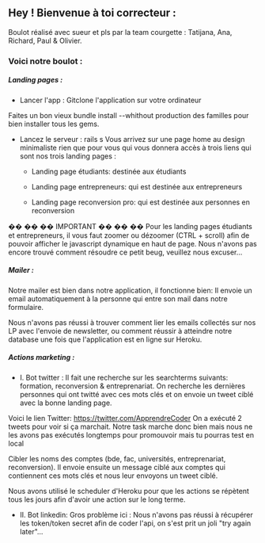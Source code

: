 ## Hey ! Bienvenue à toi correcteur :
Boulot réalisé avec sueur et pls par la team courgette  : Tatijana, Ana, Richard, Paul & Olivier.


### Voici notre boulot :

##### Landing pages :

- Lancer l'app :
Gitclone l'application sur votre ordinateur

Faites un bon vieux bundle install --whithout production des familles pour bien installer tous les gems.

- Lancez le serveur : rails s
Vous arrivez sur une page home au design minimaliste rien que pour vous qui vous donnera accès à trois liens qui sont nos trois landing pages :

	- Landing page étudiants: destinée aux étudiants

	- Landing page entrepreneurs: qui est destinée aux entrepreneurs

	- Landing page reconversion pro: qui est destinée aux personnes en reconversion

�� �� �� IMPORTANT �� �� ��
Pour les landing pages étudiants et entrepreneurs, il vous faut zoomer ou dézoomer (CTRL + scroll) afin de pouvoir afficher le javascript dynamique en haut de page. Nous n'avons pas encore trouvé comment résoudre ce petit beug, veuillez nous excuser...

##### Mailer :

Notre mailer est bien dans notre application, il fonctionne bien: Il envoie un email automatiquement à la personne qui entre son mail dans notre formulaire.

Nous n'avons pas réussi à trouver comment lier les emails collectés sur nos LP avec l'envoie de newsletter, ou comment réussir à atteindre notre database une fois que l'application est en ligne sur Heroku.

##### Actions marketing :

- I. Bot twitter : Il fait une recherche sur les searchterms suivants: formation, reconversion & entreprenariat. On recherche les dernières personnes qui ont twitté avec ces mots clés et on envoie un tweet ciblé avec la bonne landing page.

Voici le lien Twitter: https://twitter.com/ApprendreCoder
On a exécuté 2 tweets pour voir si ça marchait. Notre task marche donc bien mais nous ne les avons pas exécutés longtemps pour promouvoir mais tu pourras test en local

Cibler les noms des comptes (bde, fac, universités, entreprenariat, reconversion). Il envoie ensuite un message ciblé aux comptes qui contiennent ces mots clés et nous leur envoyons un tweet ciblé.

Nous avons utilisé le scheduler d'Heroku pour que les actions se répètent tous les jours afin d'avoir une action sur le long terme.

- II. Bot linkedin: Gros problème ici : Nous n'avons pas réussi à récupérer les token/token secret afin de coder l'api, on s'est prit un joli "try again later"... 

